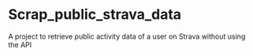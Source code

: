 # Scrap_public_strava_data
A project to retrieve public activity data of a user on Strava without using the API
